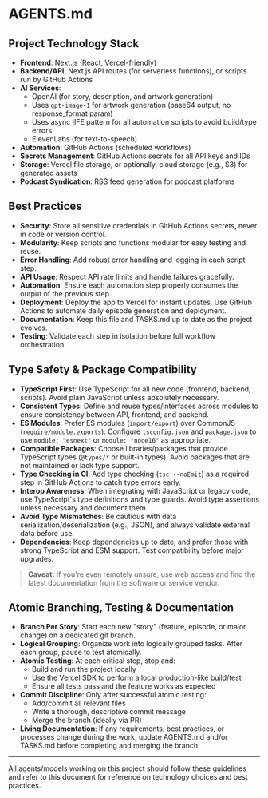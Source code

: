 # AGENTS.md

## Project Technology Stack

- **Frontend**: Next.js (React, Vercel-friendly)
- **Backend/API**: Next.js API routes (for serverless functions), or scripts run by GitHub Actions
- **AI Services**: 
  - OpenAI (for story, description, and artwork generation)
  - Uses `gpt-image-1` for artwork generation (base64 output, no response_format param)
  - Uses async IIFE pattern for all automation scripts to avoid build/type errors
  - ElevenLabs (for text-to-speech)
- **Automation**: GitHub Actions (scheduled workflows)
- **Secrets Management**: GitHub Actions secrets for all API keys and IDs
- **Storage**: Vercel file storage, or optionally, cloud storage (e.g., S3) for generated assets
- **Podcast Syndication**: RSS feed generation for podcast platforms

## Best Practices

- **Security**: Store all sensitive credentials in GitHub Actions secrets, never in code or version control.
- **Modularity**: Keep scripts and functions modular for easy testing and reuse.
- **Error Handling**: Add robust error handling and logging in each script step.
- **API Usage**: Respect API rate limits and handle failures gracefully.
- **Automation**: Ensure each automation step properly consumes the output of the previous step.
- **Deployment**: Deploy the app to Vercel for instant updates. Use GitHub Actions to automate daily episode generation and deployment.
- **Documentation**: Keep this file and TASKS.md up to date as the project evolves.
- **Testing**: Validate each step in isolation before full workflow orchestration.

## Type Safety & Package Compatibility

- **TypeScript First**: Use TypeScript for all new code (frontend, backend, scripts). Avoid plain JavaScript unless absolutely necessary.
- **Consistent Types**: Define and reuse types/interfaces across modules to ensure consistency between API, frontend, and backend.
- **ES Modules**: Prefer ES modules (`import/export`) over CommonJS (`require/module.exports`). Configure `tsconfig.json` and `package.json` to use `module: "esnext"` or `module: "node16"` as appropriate.
- **Compatible Packages**: Choose libraries/packages that provide TypeScript types (`@types/*` or built-in types). Avoid packages that are not maintained or lack type support.
- **Type Checking in CI**: Add type checking (`tsc --noEmit`) as a required step in GitHub Actions to catch type errors early.
- **Interop Awareness**: When integrating with JavaScript or legacy code, use TypeScript's type definitions and type guards. Avoid type assertions unless necessary and document them.
- **Avoid Type Mismatches**: Be cautious with data serialization/deserialization (e.g., JSON), and always validate external data before use.
- **Dependencies**: Keep dependencies up to date, and prefer those with strong TypeScript and ESM support. Test compatibility before major upgrades.

> **Caveat:** If you're even remotely unsure, use web access and find the latest documentation from the software or service vendor.

## Atomic Branching, Testing & Documentation

- **Branch Per Story**: Start each new "story" (feature, episode, or major change) on a dedicated git branch.
- **Logical Grouping**: Organize work into logically grouped tasks. After each group, pause to test atomically.
- **Atomic Testing**: At each critical step, stop and:
  - Build and run the project locally
  - Use the Vercel SDK to perform a local production-like build/test
  - Ensure all tests pass and the feature works as expected
- **Commit Discipline**: Only after successful atomic testing:
  - Add/commit all relevant files
  - Write a thorough, descriptive commit message
  - Merge the branch (ideally via PR)
- **Living Documentation**: If any requirements, best practices, or processes change during the work, update AGENTS.md and/or TASKS.md before completing and merging the branch.

---

All agents/models working on this project should follow these guidelines and refer to this document for reference on technology choices and best practices.
